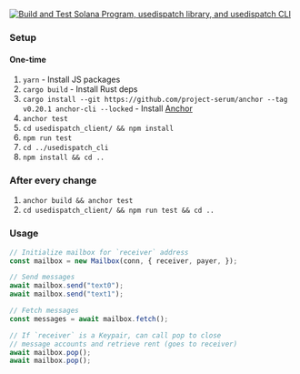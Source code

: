 [![Build and Test Solana Program, usedispatch library, and usedispatch CLI](https://github.com/0xengage/msg/actions/workflows/rust.yml/badge.svg)](https://github.com/0xengage/msg/actions/workflows/rust.yml)

### Setup

#### One-time

1. `yarn` - Install JS packages
1. `cargo build` - Install Rust deps
1. `cargo install --git https://github.com/project-serum/anchor --tag v0.20.1 anchor-cli --locked` - Install [Anchor](https://project-serum.github.io/anchor/getting-started/installation.html#build-from-source-for-other-operating-systems)
1. `anchor test`
1. `cd usedispatch_client/ && npm install`
1. `npm run test`
1. `cd ../usedispatch_cli`
1. `npm install && cd ..`

### After every change

1. `anchor build && anchor test`
1. `cd usedispatch_client/ && npm run test && cd ..`

### Usage

```ts
// Initialize mailbox for `receiver` address
const mailbox = new Mailbox(conn, { receiver, payer, });

// Send messages
await mailbox.send("text0");
await mailbox.send("text1");

// Fetch messages
const messages = await mailbox.fetch();

// If `receiver` is a Keypair, can call pop to close
// message accounts and retrieve rent (goes to receiver)
await mailbox.pop();
await mailbox.pop();
```
